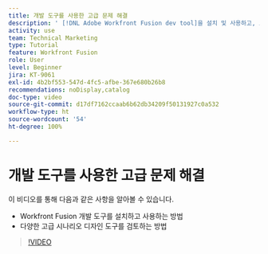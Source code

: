 ```yaml
---
title: 개발 도구를 사용한 고급 문제 해결
description: ' [!DNL Adobe Workfront Fusion dev tool]을 설치 및 사용하고, 포함된 다양한 고급 시나리오 디자인 도구를 검토하는 방법을 알아봅니다.'
activity: use
team: Technical Marketing
type: Tutorial
feature: Workfront Fusion
role: User
level: Beginner
jira: KT-9061
exl-id: 4b2bf553-547d-4fc5-afbe-367e680b26b8
recommendations: noDisplay,catalog
doc-type: video
source-git-commit: d17df7162ccaab6b62db34209f50131927c0a532
workflow-type: ht
source-wordcount: '54'
ht-degree: 100%

---
```


# 개발 도구를 사용한 고급 문제 해결

이 비디오를 통해 다음과 같은 사항을 알아볼 수 있습니다.

* Workfront Fusion 개발 도구를 설치하고 사용하는 방법
* 다양한 고급 시나리오 디자인 도구를 검토하는 방법

>[!VIDEO](https://video.tv.adobe.com/v/335302/?quality=12&learn=on&enablevpops)
